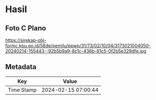 # Hasil

## Foto C Plano

https://sirekap-obj-formc.kpu.go.id/58de/pemilu/ppwp/31/73/02/10/04/3173021004050-20240214-155443--92b5b9a9-8c1c-436b-81c5-0f2b5e329dfe.jpg


## Metadata

| Key        | Value               |
| ---------- | ------------------- |
| Time Stamp | 2024-02-15 07:00:44 |



